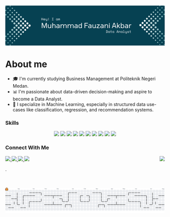 


![mfauzan](bann-1.png)


# About me
- 🎓 I'm currently studying Business Management at Politeknik Negeri Medan.  
- 📊 I'm passionate about data-driven decision-making and aspire to become a Data Analyst.  
- 🤖 I specialize in Machine Learning, especially in structured data use-cases like classification, regression, and recommendation systems.

### Skills
<p align="center">
<img src="https://img.shields.io/badge/Python-FFD43B?style=for-the-badge&logo=python&logoColor=blue" />
<img src="https://img.shields.io/badge/TensorFlow-FF6F00?style=for-the-badge&logo=tensorflow&logoColor=white" />
<img src="https://img.shields.io/badge/scikit_learn-F7931E?style=for-the-badge&logo=scikit-learn&logoColor=white" />
<img src="https://img.shields.io/badge/Pandas-2C2D72?style=for-the-badge&logo=pandas&logoColor=white" />
<img src="https://img.shields.io/badge/Numpy-777BB4?style=for-the-badge&logo=numpy&logoColor=white" />
<img src="https://img.shields.io/badge/PostgreSQL-green?style=for-the-badge" />
<img src="https://img.shields.io/badge/Jupyter-F37626.svg?&style=for-the-badge&logo=Jupyter&logoColor=white" />
<img src="https://img.shields.io/badge/Streamlit-FF4B4B?style=for-the-badge&logo=Streamlit&logoColor=white" />
<img src="https://img.shields.io/badge/Microsoft_Excel-217346?style=for-the-badge&logo=microsoft-excel&logoColor=white" />
<img src="https://img.shields.io/badge/PowerBI-F2C811?style=for-the-badge&logo=Power%20BI&logoColor=white" />
</p>

### Connect With Me


<p align="left">
  <a href="https://instagram.com/fzna_kbr">
    <img src="https://skillicons.dev/icons?i=instagram" />
  </a>
    <a href="https://www.linkedin.com/in/muhammad-fauzani-akbar-2a5g8/">
    <img src="https://skillicons.dev/icons?i=linkedin" />
  </a>
      <a href="https://www.linkedin.com/in/muhammad-fauzani-akbar-2a5g8/">
    <img src="https://skillicons.dev/icons?i=gmail" />
  </a>
      <a href="https://www.linkedin.com/in/muhammad-fauzani-akbar-2a5g8/">
    <img src="https://skillicons.dev/icons?i=discord" />
  </a>
  <img align="right" height="100" src="[https://i.imgflip.com/65efzo.gif](https://media1.tenor.com/m/Bk3k64kFvD0AAAAd/boruto-karma.gif)"  />
</p>

<p>
  .
</p>

<picture>
  <source media="(prefers-color-scheme: dark)" srcset="https://raw.githubusercontent.com/mfznakbr/mfznakbr/output/pacman-contribution-graph-dark.svg">
  <source media="(prefers-color-scheme: light)" srcset="https://raw.githubusercontent.com/mfznakbr/mfznakbr/output/pacman-contribution-graph.svg">
  <img alt="pacman contribution graph" src="https://raw.githubusercontent.com/mfznakbr/mfznakbr/output/pacman-contribution-graph.svg">
</picture>

